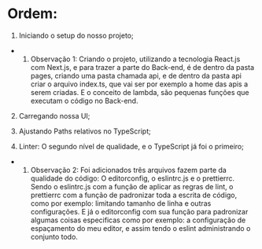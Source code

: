 # Ordem:

1. Iniciando o setup do nosso projeto;

- 1. Observação 1: Criando o projeto, utilizando a tecnologia React.js com Next.js, e para trazer a parte do Back-end, é de dentro da pasta pages, criando uma pasta chamada api, e de dentro da pasta api criar o arquivo index.ts, que vai ser por exemplo a home das apis a serem criadas. E o conceito de lambda, são pequenas funções que executam o código no Back-end. 

2. Carregando nossa UI;

3. Ajustando Paths relativos no TypeScript;

4. Linter: O segundo nível de qualidade, e o TypeScript já foi o primeiro;

- 1. Observação 2: Foi adicionados três arquivos fazem parte da qualidade do código: O editorconfig, o eslintrc.js e o prettierrc. Sendo o eslintrc.js com a função de aplicar as regras de lint, o prettierrc com a função de padronizar toda a escrita de código, como por exemplo: limitando tamanho de linha e outras configurações. E já o editorconfig com sua função para padronizar algumas coisas especificas como por exemplo: a configuração de espaçamento do meu editor, e assim tendo o eslint administrando o conjunto todo. 
